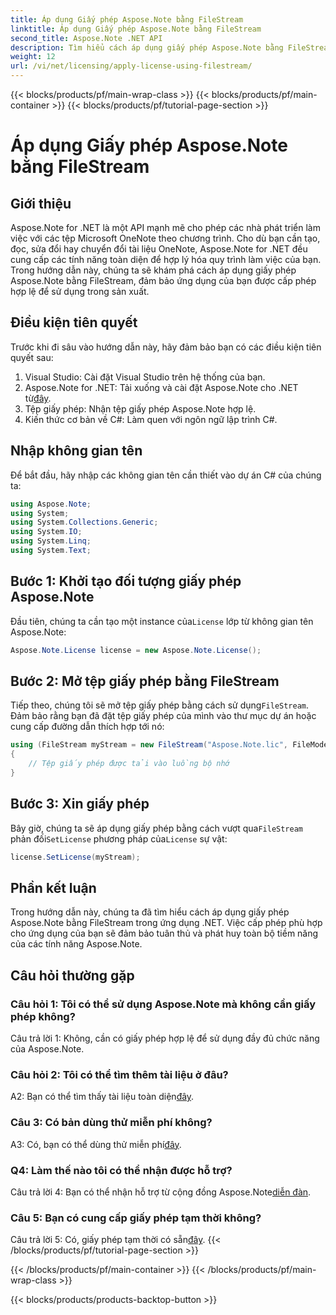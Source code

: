 ```yaml
---
title: Áp dụng Giấy phép Aspose.Note bằng FileStream
linktitle: Áp dụng Giấy phép Aspose.Note bằng FileStream
second_title: Aspose.Note .NET API
description: Tìm hiểu cách áp dụng giấy phép Aspose.Note bằng FileStream trong các ứng dụng .NET của bạn để tích hợp liền mạch.
weight: 12
url: /vi/net/licensing/apply-license-using-filestream/
---
```


{{< blocks/products/pf/main-wrap-class >}}
{{< blocks/products/pf/main-container >}}
{{< blocks/products/pf/tutorial-page-section >}}

# Áp dụng Giấy phép Aspose.Note bằng FileStream

## Giới thiệu

Aspose.Note for .NET là một API mạnh mẽ cho phép các nhà phát triển làm việc với các tệp Microsoft OneNote theo chương trình. Cho dù bạn cần tạo, đọc, sửa đổi hay chuyển đổi tài liệu OneNote, Aspose.Note for .NET đều cung cấp các tính năng toàn diện để hợp lý hóa quy trình làm việc của bạn. Trong hướng dẫn này, chúng ta sẽ khám phá cách áp dụng giấy phép Aspose.Note bằng FileStream, đảm bảo ứng dụng của bạn được cấp phép hợp lệ để sử dụng trong sản xuất.

## Điều kiện tiên quyết

Trước khi đi sâu vào hướng dẫn này, hãy đảm bảo bạn có các điều kiện tiên quyết sau:

1. Visual Studio: Cài đặt Visual Studio trên hệ thống của bạn.
2.  Aspose.Note for .NET: Tải xuống và cài đặt Aspose.Note cho .NET từ[đây](https://releases.aspose.com/note/net/).
3. Tệp giấy phép: Nhận tệp giấy phép Aspose.Note hợp lệ.
4. Kiến thức cơ bản về C#: Làm quen với ngôn ngữ lập trình C#.

## Nhập không gian tên

Để bắt đầu, hãy nhập các không gian tên cần thiết vào dự án C# của chúng ta:

```csharp
using Aspose.Note;
using System;
using System.Collections.Generic;
using System.IO;
using System.Linq;
using System.Text;
```

## Bước 1: Khởi tạo đối tượng giấy phép Aspose.Note

 Đầu tiên, chúng ta cần tạo một instance của`License` lớp từ không gian tên Aspose.Note:

```csharp
Aspose.Note.License license = new Aspose.Note.License();
```

## Bước 2: Mở tệp giấy phép bằng FileStream

 Tiếp theo, chúng tôi sẽ mở tệp giấy phép bằng cách sử dụng`FileStream`. Đảm bảo rằng bạn đã đặt tệp giấy phép của mình vào thư mục dự án hoặc cung cấp đường dẫn thích hợp tới nó:

```csharp
using (FileStream myStream = new FileStream("Aspose.Note.lic", FileMode.Open))
{
    // Tệp giấy phép được tải vào luồng bộ nhớ
}
```

## Bước 3: Xin giấy phép

 Bây giờ, chúng ta sẽ áp dụng giấy phép bằng cách vượt qua`FileStream` phản đối`SetLicense` phương pháp của`License` sự vật:

```csharp
license.SetLicense(myStream);
```

## Phần kết luận

Trong hướng dẫn này, chúng ta đã tìm hiểu cách áp dụng giấy phép Aspose.Note bằng FileStream trong ứng dụng .NET. Việc cấp phép phù hợp cho ứng dụng của bạn sẽ đảm bảo tuân thủ và phát huy toàn bộ tiềm năng của các tính năng Aspose.Note.

## Câu hỏi thường gặp

### Câu hỏi 1: Tôi có thể sử dụng Aspose.Note mà không cần giấy phép không?

Câu trả lời 1: Không, cần có giấy phép hợp lệ để sử dụng đầy đủ chức năng của Aspose.Note.

### Câu hỏi 2: Tôi có thể tìm thêm tài liệu ở đâu?

 A2: Bạn có thể tìm thấy tài liệu toàn diện[đây](https://reference.aspose.com/note/net/).

### Câu 3: Có bản dùng thử miễn phí không?

 A3: Có, bạn có thể dùng thử miễn phí[đây](https://releases.aspose.com/).

### Q4: Làm thế nào tôi có thể nhận được hỗ trợ?

Câu trả lời 4: Bạn có thể nhận hỗ trợ từ cộng đồng Aspose.Note[diễn đàn](https://forum.aspose.com/c/note/28).

### Câu 5: Bạn có cung cấp giấy phép tạm thời không?

 Câu trả lời 5: Có, giấy phép tạm thời có sẵn[đây](https://purchase.aspose.com/temporary-license/).
{{< /blocks/products/pf/tutorial-page-section >}}

{{< /blocks/products/pf/main-container >}}
{{< /blocks/products/pf/main-wrap-class >}}

{{< blocks/products/products-backtop-button >}}
